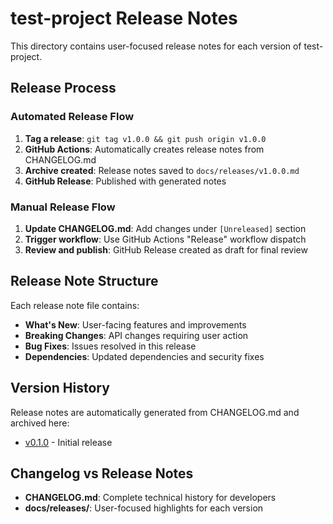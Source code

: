 # test-project Release Notes

This directory contains user-focused release notes for each version of test-project.

## Release Process

### Automated Release Flow
1. **Tag a release**: `git tag v1.0.0 && git push origin v1.0.0`
2. **GitHub Actions**: Automatically creates release notes from CHANGELOG.md
3. **Archive created**: Release notes saved to `docs/releases/v1.0.0.md`
4. **GitHub Release**: Published with generated notes

### Manual Release Flow
1. **Update CHANGELOG.md**: Add changes under `[Unreleased]` section
2. **Trigger workflow**: Use GitHub Actions "Release" workflow dispatch
3. **Review and publish**: GitHub Release created as draft for final review

## Release Note Structure

Each release note file contains:
- **What's New**: User-facing features and improvements
- **Breaking Changes**: API changes requiring user action
- **Bug Fixes**: Issues resolved in this release
- **Dependencies**: Updated dependencies and security fixes

## Version History

Release notes are automatically generated from CHANGELOG.md and archived here:

- [v0.1.0](v0.1.0.md) - Initial release

## Changelog vs Release Notes

- **CHANGELOG.md**: Complete technical history for developers
- **docs/releases/**: User-focused highlights for each version
